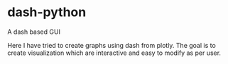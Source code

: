 # dash-python
A dash based GUI

Here I have tried to create graphs using dash from plotly. The goal is to create visualization which are interactive and easy to modify as per user.
